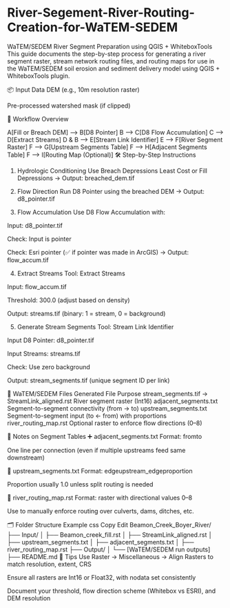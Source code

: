 # River-Segement-River-Routing-Creation-for-WaTEM-SEDEM

 WaTEM/SEDEM River Segment Preparation using QGIS + WhiteboxTools
This guide documents the step-by-step process for generating a river segment raster, stream network routing files, and routing maps for use in the WaTEM/SEDEM soil erosion and sediment delivery model using QGIS + WhiteboxTools plugin.

📦 Input Data
DEM (e.g., 10m resolution raster)

Pre-processed watershed mask (if clipped)

🔄 Workflow Overview

  A[Fill or Breach DEM] --> B[D8 Pointer]
  B --> C[D8 Flow Accumulation]
  C --> D[Extract Streams]
  D & B --> E[Stream Link Identifier]
  E --> F[River Segment Raster]
  F --> G[Upstream Segments Table]
  F --> H[Adjacent Segments Table]
  F --> I[Routing Map (Optional)]
🛠️ Step-by-Step Instructions
1. Hydrologic Conditioning
Use Breach Depressions Least Cost or Fill Depressions
→ Output: breached_dem.tif

2. Flow Direction
Run D8 Pointer using the breached DEM
→ Output: d8_pointer.tif

3. Flow Accumulation
Use D8 Flow Accumulation with:

Input: d8_pointer.tif

Check: Input is pointer

Check: Esri pointer (✅ if pointer was made in ArcGIS)
→ Output: flow_accum.tif

4. Extract Streams
Tool: Extract Streams

Input: flow_accum.tif

Threshold: 300.0 (adjust based on density)

Output: streams.tif (binary: 1 = stream, 0 = background)

5. Generate Stream Segments
Tool: Stream Link Identifier

Input D8 Pointer: d8_pointer.tif

Input Streams: streams.tif

Check: Use zero background

Output: stream_segments.tif (unique segment ID per link)

📁 WaTEM/SEDEM Files Generated
File	Purpose
stream_segments.tif → StreamLink_aligned.rst	River segment raster (Int16)
adjacent_segments.txt	Segment-to-segment connectivity (from → to)
upstream_segments.txt	Segment-to-segment input (to ← from) with proportions
river_routing_map.rst	Optional raster to enforce flow directions (0–8)

🧠 Notes on Segment Tables
➕ adjacent_segments.txt
Format: from<TAB>to

One line per connection (even if multiple upstreams feed same downstream)

🔁 upstream_segments.txt
Format: edge<TAB>upstream_edge<TAB>proportion

Proportion usually 1.0 unless split routing is needed

🔄 river_routing_map.rst
Format: raster with directional values 0–8

Use to manually enforce routing over culverts, dams, ditches, etc.

🗂️ Folder Structure Example
css
Copy
Edit
Beamon_Creek_Boyer_River/
├── Input/
│   ├── Beamon_creek_fill.rst
│   ├── StreamLink_aligned.rst
│   ├── upstream_segments.txt
│   ├── adjacent_segments.txt
│   ├── river_routing_map.rst
├── Output/
│   └── [WaTEM/SEDEM run outputs]
├── README.md
🧪 Tips
Use Raster → Miscellaneous → Align Rasters to match resolution, extent, CRS

Ensure all rasters are Int16 or Float32, with nodata set consistently

Document your threshold, flow direction scheme (Whitebox vs ESRI), and DEM resolution

